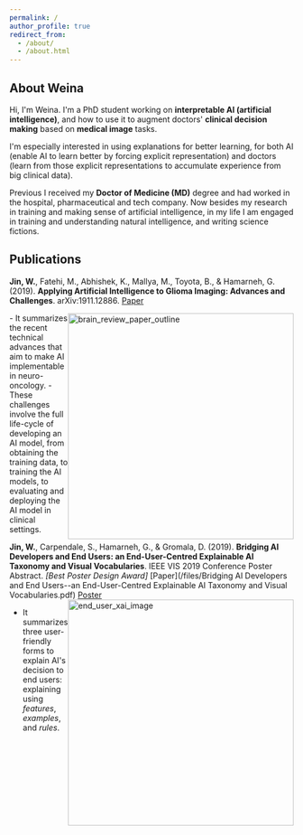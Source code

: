 ```yaml
---
permalink: /
author_profile: true
redirect_from:
  - /about/
  - /about.html
---
```




## About Weina

Hi, I'm Weina. I'm a PhD student working on **interpretable AI (artificial intelligence)**, and how to use it to augment doctors' **clinical decision making** based on **medical image** tasks.
<!-- It is interdisciplinary research among AI, computer vision, information visualization (InfoVis), human-computer interaction (HCI), and medicine. An explanation is a two-way communication/interaction between AI system and its users, that's where HCI and InfoVis come in. -->
I'm especially interested in using explanations for better learning, for both AI (enable AI to learn better by forcing explicit representation) and doctors (learn from those explicit representations to accumulate experience from big clinical data).

Previous I received my **Doctor of Medicine (MD)** degree and had worked in the hospital, pharmaceutical and tech company. Now besides my research in training and making sense of artificial intelligence, in my life I am engaged in training and understanding natural intelligence, and writing science fictions.


## Publications
**Jin, W.**, Fatehi, M., Abhishek, K., Mallya, M., Toyota, B., & Hamarneh, G. (2019). **Applying Artificial Intelligence to Glioma Imaging: Advances and Challenges**. arXiv:1911.12886. [Paper](https://arxiv.org/pdf/1911.12886.pdf)  

<img src="/images/brain_review_paper_outline.jpg" alt="brain_review_paper_outline" style="float: right;" width="400"/>
  - It summarizes the recent technical advances that aim to make AI implementable in neuro-oncology.
  - These challenges involve the full life-cycle of developing an AI model, from obtaining the training data, to training the AI models, to evaluating and deploying the AI model in clinical settings.


**Jin, W.**, Carpendale, S., Hamarneh, G., & Gromala, D. (2019). **Bridging AI Developers and End Users: an End-User-Centred Explainable AI Taxonomy and Visual Vocabularies**. IEEE VIS 2019 Conference Poster Abstract. *[Best Poster Design Award]*
[Paper](/files/Bridging AI Developers and End Users--an End-User-Centred Explainable AI Taxonomy and Visual Vocabularies.pdf) [Poster](/files/201910_IEEE_VIS_poster.pdf)
<img src="/images/end_user_xai_image.jpg" alt="end_user_xai_image" style="float: right;" width="400"/>
  - It summarizes three user-friendly forms to explain AI's decision to end users: explaining using *features*, *examples*, and *rules*.
